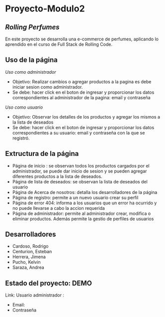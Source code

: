 # Proyecto-Modulo2

## *Rolling Perfumes*
En este proyecto se desarrolla una e-commerce de perfumes, aplicando lo aprendido en el curso de Full Stack de Rolling Code.

## Uso de la página 
*Uso como administrador*
- Objetivo: Realizar cambios o agregar productos a la pagina es debe iniciar sesion como administrador.
- Se debe: hacer click en el boton de ingresar y proporcionar los datos correspondientes al administrador de la pagina: email y contraseña  

*Uso como usuario*
- Objetivo: Observar los detalles de los productos y agregar los mismos a la lista de deseados
- Se debe: hacer click en el boton de ingresar y proporcionar los datos correspondientes a su usuario: email y contraseña con la que se registró.

## Extructura de la página
- Página de inicio : se observan todos los productos cargados por el administrador, se puede dar inicio de sesion y se pueden agregar diferentes productos a la lista de deseados.
- Página de lista de deseados: se observan la lista de deseados del usuario
- Página de Acerca de nosotros: detalla los desarrolladores de la página
- Página de registro: permite a un nuevo usuario crear su perfil
- Página de error 404: informa a los usuarios que un error ha ocurrido y no puede llevarse a cabo la accion requerida
- Página de administrador: permite al administrador crear, modifica o eliminar productos. Además permite la gestio de perfiles de usuarios

## Desarrolladores
- Cardoso, Rodrigo
- Centurion, Esteban
- Herrera, Jimena
- Pucho, Kelvin
- Saraza, Andrea

## Estado del proyecto: DEMO
Link:
Usuario administrador :
- Email:
- Contraseña
